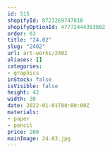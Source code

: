```yaml
---
id: 515
shopifyId: 8723269747018
shopifyOptionId: 47772444393802
order: 63
title: "24.02"
slug: "2402"
url: art-works/2402
aliases: []
categories:
- graphics
inStock: false
isVisible: false
height: 42
width: 30
date: 2022-01-01T00:00:00Z
materials:
- paper
- pencil
price: 200
mainImage: 24.03.jpg
---
```

